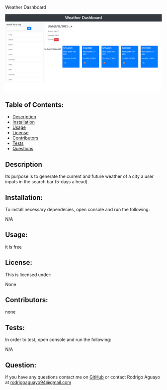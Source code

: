 Weather Dashboard

<img src = "images/webpage_screen_shot.png" alt="photo of site">

## Table of Contents:

- [Description](#description)
- [Installation](#installation)
- [Usage](#usage)
- [License](#license)
- [Contributors](#contribute)
- [Tests](#tests)
- [Questions](#questions)

## Description

Its purpose is to generate the current and future weather of a city a user inputs in the search bar (5-days a head)

## Installation:

To install necessary dependecies, open console and run the following:

N/A

## Usage:

it is free

## License:

This is licensed under:

None

## Contributors:

none

## Tests:

In order to test, open console and run the following:

N/A

## Question:

If you have any questions contact me on [GitHub](raguayo101) or contact
Rodrigo Aguayo at rodrigoaguayo94@gmail.com
